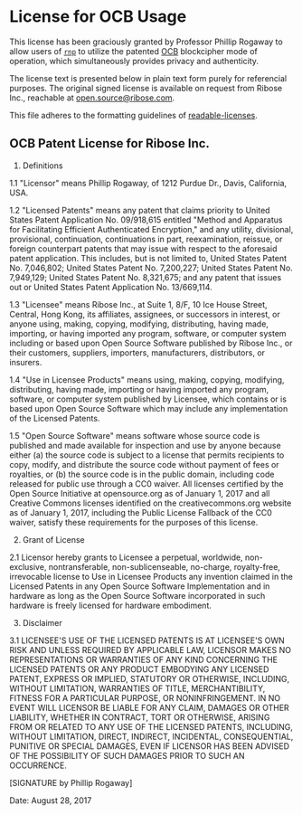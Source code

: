 License for OCB Usage
=====================

This license has been graciously granted by Professor Phillip Rogaway to allow
users of [`rnp`](https://github.com/rnpgp/rnp) to utilize the patented
[OCB](http://web.cs.ucdavis.edu/~rogaway/ocb/) blockcipher mode of operation,
which simultaneously provides privacy and authenticity.

The license text is presented below in plain text form purely for referencial
purposes. The original signed license is available on request from Ribose Inc.,
reachable at open.source@ribose.com.

This file adheres to the formatting guidelines of
[readable-licenses](https://github.com/nevir/readable-licenses).

OCB Patent License for Ribose Inc.
----------------------------------

1. Definitions

1.1 "Licensor" means Phillip Rogaway, of 1212 Purdue Dr., Davis, California, USA.

1.2 "Licensed Patents" means any patent that claims priority to United States
Patent Application No. 09/918,615 entitled "Method and Apparatus for
Facilitating Efficient Authenticated Encryption," and any utility, divisional,
provisional, continuation, continuations in part, reexamination, reissue, or
foreign counterpart patents that may issue with respect to the aforesaid patent
application. This includes, but is not limited to, United States Patent No.
7,046,802; United States Patent No. 7,200,227; United States Patent No.
7,949,129; United States Patent No. 8,321,675; and any patent that issues out
or United States Patent Application No. 13/669,114.

1.3 "Licensee" means Ribose Inc., at Suite 1, 8/F, 10 Ice House Street,
Central, Hong Kong, its affiliates, assignees, or successors in interest, or
anyone using, making, copying, modifying, distributing, having made, importing,
or having imported any program, software, or computer system including or based
upon Open Source Software published by Ribose Inc., or their customers,
suppliers, importers, manufacturers, distributors, or insurers.

1.4 "Use in Licensee Products" means using, making, copying, modifying,
distributing, having made, importing or having imported any program, software,
or computer system published by Licensee, which contains or is based upon Open
Source Software which may include any implementation of the Licensed Patents.

1.5 "Open Source Software" means software whose source code is published and
made available for inspection and use by anyone because either (a) the source
code is subject to a license that permits recipients to copy, modify, and
distribute the source code without payment of fees or royalties, or (b) the
source code is in the public domain, including code released for public use
through a CC0 waiver. All licenses certified by the Open Source Initiative at
opensource.org as of January 1, 2017 and all Creative Commons licenses
identified on the creativecommons.org website as of January 1, 2017, including
the Public License Fallback of the CC0 waiver, satisfy these requirements for
the purposes of this license.

2. Grant of License

2.1 Licensor hereby grants to Licensee a perpetual, worldwide, non-exclusive,
nontransferable, non-sublicenseable, no-charge, royalty-free, irrevocable
license to Use in Licensee Products any invention claimed in the Licensed
Patents in any Open Source Software Implementation and in hardware as long as
the Open Source Software incorporated in such hardware is freely licensed for
hardware embodiment.

3. Disclaimer

3.1 LICENSEE'S USE OF THE LICENSED PATENTS IS AT LICENSEE'S OWN RISK AND UNLESS
REQUIRED BY APPLICABLE LAW, LICENSOR MAKES NO REPRESENTATIONS OR WARRANTIES OF
ANY KIND CONCERNING THE LICENSED PATENTS OR ANY PRODUCT EMBODYING ANY LICENSED
PATENT, EXPRESS OR IMPLIED, STATUTORY OR OTHERWISE, INCLUDING, WITHOUT
LIMITATION, WARRANTIES OF TITLE, MERCHANTIBILITY, FITNESS FOR A PARTICULAR
PURPOSE, OR NONINFRINGEMENT. IN NO EVENT WILL LICENSOR BE LIABLE FOR ANY CLAIM,
DAMAGES OR OTHER LIABILITY, WHETHER IN CONTRACT, TORT OR OTHERWISE, ARISING
FROM OR RELATED TO ANY USE OF THE LICENSED PATENTS, INCLUDING, WITHOUT
LIMITATION, DIRECT, INDIRECT, INCIDENTAL, CONSEQUENTIAL, PUNITIVE OR SPECIAL
DAMAGES, EVEN IF LICENSOR HAS BEEN ADVISED OF THE POSSIBILITY OF SUCH DAMAGES
PRIOR TO SUCH AN OCCURRENCE.

[SIGNATURE by Phillip Rogaway]

Date: August 28, 2017

